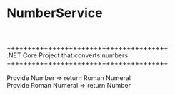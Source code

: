 # NumberService</br></br>
+++++++++++++++++++++++++++++++++++++++</br>
.NET Core Project that converts numbers</br>
+++++++++++++++++++++++++++++++++++++++</br></br>
Provide Number => return Roman Numeral
</br>
Provide Roman Numeral => return Number
